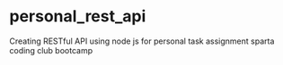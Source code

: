 # personal_rest_api
Creating RESTful API using node js for personal task assignment sparta coding club bootcamp
